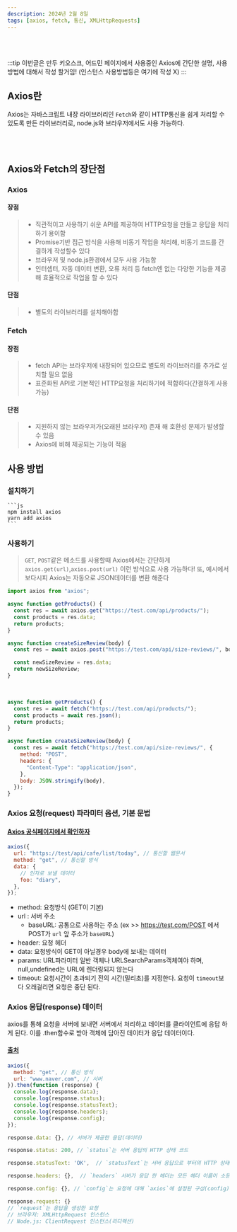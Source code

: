 ```yaml
---
description: 2024년 2월 8일
tags: [axios, fetch, 통신, XMLHttpRequests]
---
```


<br /><br />

:::tip 이번글은
만두 키오스크, 어드민 페이지에서 사용중인 Axios에 간단한 설명, 사용방법에 대해서 작성 할거임! (인스턴스 사용방법등은 여기에 작성 X)
:::

## Axios란

Axios는 자바스크립트 내장 라이브러리인 `Fetch`와 같이 HTTP통신을 쉽게 처리할 수 있도록 만든 라이브러리로, node.js와 브라우저에서도 사용 가능하다.

<br /><br />

## Axios와 Fetch의 장단점

### Axios

#### 장점

> - 직관적이고 사용하기 쉬운 API를 제공하여 HTTP요청을 만들고 응답을 처리하기 용이함
> - Promise기반 접근 방식을 사용해 비동기 작업을 처리해, 비동기 코드를 간결하게 작성할수 있다
> - 브라우저 및 node.js환경에서 모두 사용 가능함
> - 인터셉터, 자동 데이터 변환, 오류 처리 등 fetch엔 없는 다양한 기능을 제공해 효율적으로 작업을 할 수 있다

#### 단점

> - 별도의 라이브러리를 설치해야함

### Fetch

#### 장점

> - fetch API는 브라우저에 내장되어 있으므로 별도의 라이브러리를 추가로 설치할 필요 없음
> - 표준화된 API로 기본적인 HTTP요청을 처리하기에 적합하다(간결하게 사용가능)

#### 단점

> - 지원하지 않는 브라우저가(오래된 브라우저) 존재 해 호환성 문제가 발생할 수 있음
> - Axios에 비해 제공되는 기능이 적음

## 사용 방법

### 설치하기

    ```js
    npm install axios
    yarn add axios
    ```

### 사용하기

> `GET`, `POST`같은 메소드를 사용할때 Axios에서는 간단하게 `axios.get(url)`,`axios.post(url)` 이런 방식으로 사용 가능하다!
> 또, 예시에서 보다시피 Axios는 자동으로 JSON데이터를 변환 해준다

```js title='Axios 예시'
import axios from "axios";

async function getProducts() {
  const res = await axios.get("https://test.com/api/products/");
  const products = res.data;
  return products;
}

async function createSizeReview(body) {
  const res = await axios.post("https://test.com/api/size-reviews/", body);

  const newSizeReview = res.data;
  return newSizeReview;
}
```

<br />

```js title='Fetch 예시'
async function getProducts() {
  const res = await fetch("https://test.com/api/products/");
  const products = await res.json();
  return products;
}

async function createSizeReview(body) {
  const res = await fetch("https://test.com/api/size-reviews/", {
    method: "POST",
    headers: {
      "Content-Type": "application/json",
    },
    body: JSON.stringify(body),
  });
}
```

### Axios 요청(request) 파라미터 옵션, 기본 문법

#### [Axios 공식페이지에서 확인하자](https://axios-http.com/kr/docs/req_config)

```js
axios({
  url: "https://test/api/cafe/list/today", // 통신할 웹문서
  method: "get", // 통신할 방식
  data: {
    // 인자로 보낼 데이터
    foo: "diary",
  },
});
```

- method: 요청방식 (GET이 기본)
- url : 서버 주소
  - baseURL: 공통으로 사용하는 주소 (ex >> https://test.com/POST 에서 POST가 `url` 앞 주소가 `baseURL`)
- header: 요청 헤더
- data: 요청방식이 GET이 아닐경우 body에 보내는 데이터
- params: URL파라미터 일반 객체나 URLSearchParams객체여야 하며, null,undefined는 URL에 렌더링되지 않는다
- timeout: 요청시간이 초과되기 전의 시간(밀리초)를 지정한다. 요청이 `timeout`보다 오래걸리면 요청은 중단 된다.

### Axios 응답(response) 데이터

axios를 통해 요청을 서버에 보내면 서버에서 처리하고 데이터를 클라이언트에 응답 하게 된다.
이를 .then함수로 받아 객체에 담아진 데이터가 응답 데이터이다.

#### [출처](https://inpa.tistory.com/entry/AXIOS-%F0%9F%93%9A-%EC%84%A4%EC%B9%98-%EC%82%AC%EC%9A%A9#axios_%EC%9A%94%EC%B2%ADrequest_%ED%8C%8C%EB%9D%BC%EB%AF%B8%ED%84%B0_%EC%98%B5%EC%85%98)

```js
axios({
  method: "get", // 통신 방식
  url: "www.naver.com", // 서버
}).then(function (response) {
  console.log(response.data);
  console.log(response.status);
  console.log(response.statusText);
  console.log(response.headers);
  console.log(response.config);
});

response.data: {}, // 서버가 제공한 응답(데이터)

response.status: 200, // `status`는 서버 응답의 HTTP 상태 코드

response.statusText: 'OK',  // `statusText`는 서버 응답으로 부터의 HTTP 상태 메시지

response.headers: {},  // `headers` 서버가 응답 한 헤더는 모든 헤더 이름이 소문자로 제공

response.config: {}, // `config`는 요청에 대해 `axios`에 설정된 구성(config)

response.request: {}
// `request`는 응답을 생성한 요청
// 브라우저: XMLHttpRequest 인스턴스
// Node.js: ClientRequest 인스턴스(리디렉션)

```
